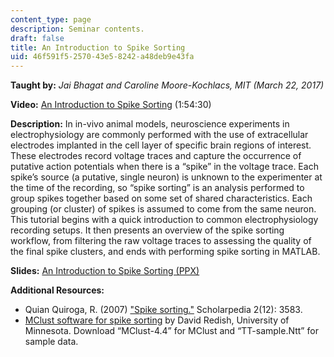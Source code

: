 ```yaml
---
content_type: page
description: Seminar contents.
draft: false
title: An Introduction to Spike Sorting
uid: 46f591f5-2570-43e5-8242-a48deb9e43fa
---
```

**Taught by:** *Jai Bhagat and Caroline Moore-Kochlacs, MIT (March 22, 2017)*

**Video:** [An Introduction to Spike Sorting](https://youtu.be/0eP8CCxAWLo) (1:54:30)

**Description:** In in-vivo animal models, neuroscience experiments in electrophysiology are commonly performed with the use of extracellular electrodes implanted in the cell layer of specific brain regions of interest. These electrodes record voltage traces and capture the occurrence of putative action potentials when there is a “spike” in the voltage trace. Each spike’s source (a putative, single neuron) is unknown to the experimenter at the time of the recording, so “spike sorting” is an analysis performed to group spikes together based on some set of shared characteristics. Each grouping (or cluster) of spikes is assumed to come from the same neuron. This tutorial begins with a quick introduction to common electrophysiology recording setups. It then presents an overview of the spike sorting workflow, from filtering the raw voltage traces to assessing the quality of the final spike clusters, and ends with performing spike sorting in MATLAB.

**Slides:** [An Introduction to Spike Sorting (PPX)](https://cbmm.mit.edu/sites/default/files/learning-hub/An_Introduction_To_Spike_Sorting.pptx)

**Additional Resources:**

- Quian Quiroga, R. (2007) ["Spike sorting."](http://www.scholarpedia.org/article/Spike_sorting) Scholarpedia 2(12): 3583.
- [MClust software for spike sorting](https://redishlab.umn.edu/mclust) by David Redish, University of Minnesota. Download “MClust-4.4” for MClust and “TT-sample.Ntt” for sample data.